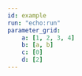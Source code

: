 ```yaml
---
id: example
run: "echo:run"
parameter_grid:
    a: [1, 2, 3, 4]
    b: [a, b]
    c: [0]
    d: [2]
---
```

